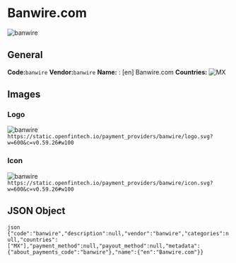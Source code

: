 # Banwire.com 
![banwire](https://static.openfintech.io/payment_providers/banwire/logo.svg?w=600&c=v0.59.26#w100) 
## General 
**Code:**`banwire` 
**Vendor:**`banwire` 
**Name:** 
:	[en] Banwire.com 
**Countries:** 
![MX](https://cdnjs.cloudflare.com/ajax/libs/flag-icon-css/3.3.0/flags/4x3/MX.svg#w24) 
 
## Images 
### Logo 
![banwire](https://static.openfintech.io/payment_providers/banwire/logo.svg?w=600&c=v0.59.26#w100) 
``` https://static.openfintech.io/payment_providers/banwire/logo.svg?w=600&c=v0.59.26#w100 ``` 
### Icon 
![banwire](https://static.openfintech.io/payment_providers/banwire/icon.svg?w=600&c=v0.59.26#w100) 
``` https://static.openfintech.io/payment_providers/banwire/icon.svg?w=600&c=v0.59.26#w100 ``` 
## JSON Object 
```json {"code":"banwire","description":null,"vendor":"banwire","categories":null,"countries":["MX"],"payment_method":null,"payout_method":null,"metadata":{"about_payments_code":"banwire"},"name":{"en":"Banwire.com"}} ``` 
